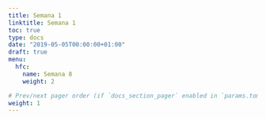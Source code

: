 ```yaml
---
title: Semana 1
linktitle: Semana 1 
toc: true
type: docs
date: "2019-05-05T00:00:00+01:00"
draft: true
menu:
  hfc:
    name: Semana 8
    weight: 2

# Prev/next pager order (if `docs_section_pager` enabled in `params.toml`)
weight: 1
---
```

